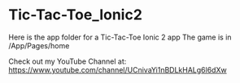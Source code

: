 # Tic-Tac-Toe_Ionic2

Here is the app folder for a Tic-Tac-Toe Ionic 2 app 
The game is in /App/Pages/home

Check out my YouTube Channel at: https://www.youtube.com/channel/UCnivaYi1nBDLkHALg6l6dXw
